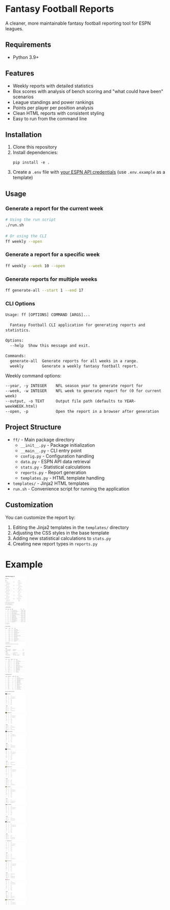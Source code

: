 # Fantasy Football Reports

A cleaner, more maintainable fantasy football reporting tool for ESPN leagues.

## Requirements

- Python 3.9+

## Features

- Weekly reports with detailed statistics
- Box scores with analysis of bench scoring and "what could have been" scenarios
- League standings and power rankings
- Points per player per position analysis
- Clean HTML reports with consistent styling
- Easy to run from the command line

## Installation

1. Clone this repository
2. Install dependencies:
   ```
   pip install -e .
   ```
3. Create a `.env` file with [your ESPN API credentials](https://github.com/cwendt94/espn-api/discussions/150#discussioncomment-133615) (use `.env.example` as a template)

## Usage

### Generate a report for the current week

```bash
# Using the run script
./run.sh

# Or using the CLI
ff weekly --open
```

### Generate a report for a specific week

```bash
ff weekly --week 10 --open
```

### Generate reports for multiple weeks

```bash
ff generate-all --start 1 --end 17
```

### CLI Options

```
Usage: ff [OPTIONS] COMMAND [ARGS]...

  Fantasy Football CLI application for generating reports and statistics.

Options:
  --help  Show this message and exit.

Commands:
  generate-all  Generate reports for all weeks in a range.
  weekly        Generate a weekly fantasy football report.
```

Weekly command options:

```
--year, -y INTEGER    NFL season year to generate report for
--week, -w INTEGER    NFL week to generate report for (0 for current week)
--output, -o TEXT     Output file path (defaults to YEAR-weekWEEK.html)
--open, -p            Open the report in a browser after generation
```

## Project Structure

- `ff/` - Main package directory
  - `__init__.py` - Package initialization
  - `__main__.py` - CLI entry point
  - `config.py` - Configuration handling
  - `data.py` - ESPN API data retrieval
  - `stats.py` - Statistical calculations
  - `reports.py` - Report generation
  - `templates.py` - HTML template handling
- `templates/` - Jinja2 HTML templates
- `run.sh` - Convenience script for running the application

## Customization

You can customize the report by:

1. Editing the Jinja2 templates in the `templates/` directory
2. Adjusting the CSS styles in the base template
3. Adding new statistical calculations to `stats.py`
4. Creating new report types in `reports.py`

# Example

![Alt text](images/sample.png)
